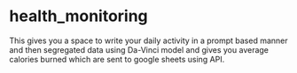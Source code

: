# health_monitoring
This gives you a space to write your daily activity in a prompt based manner and then segregated data using Da-Vinci model and gives you average calories burned which are sent to google sheets using API.
